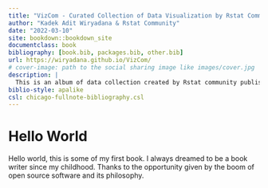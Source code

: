 ```yaml
--- 
title: "VizCom - Curated Collection of Data Visualization by Rstat Community"
author: "Kadek Adit Wiryadana & Rstat Community"
date: "2022-03-10"
site: bookdown::bookdown_site
documentclass: book
bibliography: [book.bib, packages.bib, other.bib]
url: https://wiryadana.github.io/VizCom/
# cover-image: path to the social sharing image like images/cover.jpg
description: |
  This is an album of data collection created by Rstat community published in various web and social media.
biblio-style: apalike
csl: chicago-fullnote-bibliography.csl
---
```


# Hello World

Hello world, this is some of my first book. I always dreamed to be a book writer since my childhood. Thanks to the opportunity given by the boom of open source software and its philosophy. 




